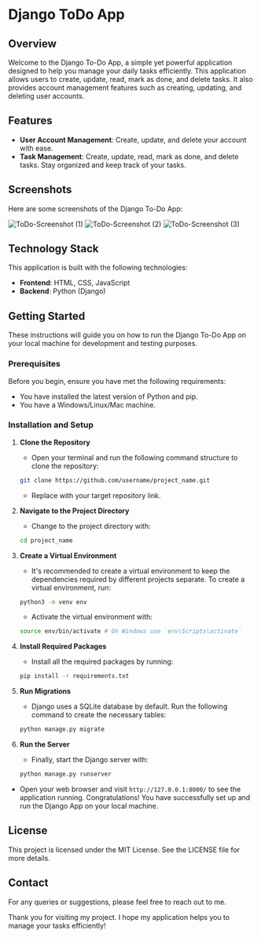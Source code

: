 # Django ToDo App

## Overview
Welcome to the Django To-Do App, a simple yet powerful application designed to help you manage your daily tasks efficiently. This application allows users to create, update, read, mark as done, and delete tasks. It also provides account management features such as creating, updating, and deleting user accounts.

## Features
- **User Account Management**: Create, update, and delete your account with ease.
- **Task Management**: Create, update, read, mark as done, and delete tasks. Stay organized and keep track of your tasks.

## Screenshots
Here are some screenshots of the Django To-Do App:

![ToDo-Screenshot (1)](https://github.com/MJTech46/Django-ToDo-App/assets/140804026/e8f5822e-5e09-40ae-bb79-278e3480a2d5)
![ToDo-Screenshot (2)](https://github.com/MJTech46/Django-ToDo-App/assets/140804026/5d2dd75f-f2df-438e-adbd-fc0405effd44)
![ToDo-Screenshot (3)](https://github.com/MJTech46/Django-ToDo-App/assets/140804026/9a06d821-2173-4a08-821c-e8d30e4bc94b)

## Technology Stack
This application is built with the following technologies:
- **Frontend**: HTML, CSS, JavaScript
- **Backend**: Python (Django)

## Getting Started

These instructions will guide you on how to run the Django To-Do App on your local machine for development and testing purposes.

### Prerequisites

Before you begin, ensure you have met the following requirements:
- You have installed the latest version of Python and pip.
- You have a Windows/Linux/Mac machine.

### Installation and Setup

1.  **Clone the Repository**

    - Open your terminal and run the following command structure to clone the repository:

    ```bash
    git clone https://github.com/username/project_name.git
    ```
    - Replace with your target repository link.
    

2.  **Navigate to the Project Directory**

    - Change to the project directory with:

    ```bash
    cd project_name
    ```

  

3.  **Create a Virtual Environment**

    - It's recommended to create a virtual environment to keep the dependencies required by different projects separate. To create a virtual environment, run:

    ```bash
    python3 -m venv env
    ```

    - Activate the virtual environment with:

    ```bash
    source env/bin/activate # On Windows use `env\Scripts\activate`
    ```

  

4.  **Install Required Packages**

    - Install all the required packages by running:

    ```bash
    pip install -r requirements.txt
    ```

    

5.  **Run Migrations**

    - Django uses a SQLite database by default. Run the following command to create the necessary tables:

    ```bash
    python manage.py migrate
    ```

  

6.  **Run the Server**

    - Finally, start the Django server with:

    ```bash
    python manage.py runserver
    ```

- Open your web browser and visit `http://127.0.0.1:8000/` to see the application running.
Congratulations! You have successfully set up and run the Django App on your local machine.


## License
This project is licensed under the MIT License. See the LICENSE file for more details.

## Contact
For any queries or suggestions, please feel free to reach out to me.

Thank you for visiting my project. I hope my application helps you to manage your tasks efficiently!
